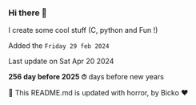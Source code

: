 ### Hi there 👋

I create some cool stuff (C, python and Fun !)

Added the `Friday 29 feb 2024`

Last update on Sat Apr 20 2024

**256 day before 2025 ⏱** days before new years

🤖 This README.md is updated with horror, by Bicko ❤️

